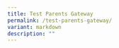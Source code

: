 ```yaml
---
title: Test Parents Gateway
permalink: /test-parents-gateway/
variant: markdown
description: ""
---
```

